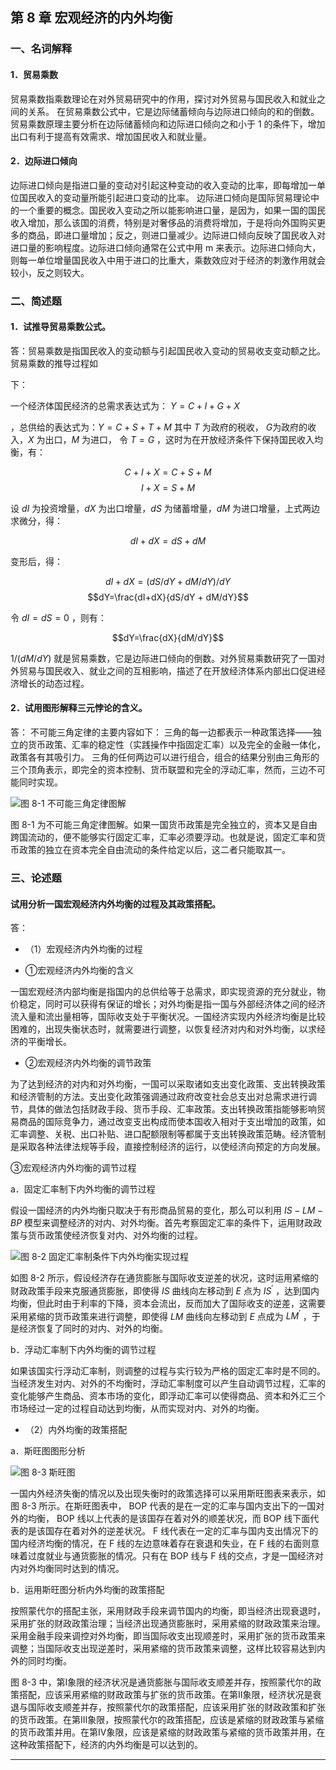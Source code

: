 ## 第 8 章 宏观经济的内外均衡

### 一、名词解释

#### 1．贸易乘数

贸易乘数指乘数理论在对外贸易研究中的作用，探讨对外贸易与国民收入和就业之间的关系。
在贸易乘数公式中，它是边际储蓄倾向与边际进口倾向的和的倒数。贸易乘数原理主要分析在边际储蓄倾向和边际进口倾向之和小于 1 的条件下，增加出口有利于提高有效需求、增加国民收入和就业量。

#### 2．边际进口倾向

边际进口倾向是指进口量的变动对引起这种变动的收入变动的比率，即每增加一单位国民收入的变动量所能引起进口变动的比率。
边际进口倾向是国际贸易理论中的一个重要的概念。国民收入变动之所以能影响进口量，是因为，如果一国的国民收入增加，那么该国的消费，特别是对奢侈品的消费将增加，于是将向外国购买更多的商品，即进口量增加；反之，则进口量减少。边际进口倾向反映了国民收入对进口量的影响程度。边际进口倾向通常在公式中用 m 来表示。边际进口倾向大，则每一单位增量国民收入中用于进口的比重大，乘数效应对于经济的刺激作用就会较小，反之则较大。

### 二、简述题

#### 1．试推导贸易乘数公式。

答：贸易乘数是指国民收入的变动额与引起国民收入变动的贸易收支变动额之比。贸易乘数的推导过程如

下：

一个经济体国民经济的总需求表达式为： $Y= C+I+G+X$

，总供给的表达式为：$Y= C+S+T+M$ 
其中 $T$ 为政府的税收， $G$为政府的收入，$X$ 为出口，$M$ 为进口，  令 $T= G$
，这时为在开放经济条件下保持国民收入均衡，有：

$$C+I+X=C+S+M$$
$$I + X = S+M$$

设 $dI$ 为投资增量，$dX$ 为出口增量，$dS$ 为储蓄增量，$dM$ 为进口增量，上式两边求微分，得：

$$dI + dX = dS + dM$$

变形后，得：

$$dI+dX=(dS/dY +dM/dY)/dY$$
$$dY=\frac{dI+dX}{dS/dY + dM/dY}$$

令 $dI=dS=0$ ，则有：

$$dY=\frac{dX}{dM/dY}$$



$1/(dM/dY)$ 就是贸易乘数，它是边际进口倾向的倒数。对外贸易乘数研究了一国对外贸易与国民收入、就业之间的互相影响，描述了在开放经济体系内部出口促进经济增长的动态过程。

#### 2．试用图形解释三元悖论的含义。

答：
不可能三角定律的主要内容如下：
三角的每一边都表示一种政策选择——独立的货币政策、汇率的稳定性（实践操作中指固定汇率）以及完全的金融一体化，政策各有其吸引力。
三角的任何两边可以进行组合，组合的结果分别由三角形的三个顶角表示，即完全的资本控制、货币联盟和完全的浮动汇率，然而，三边不可能同时实现。

![图 8-1 不可能三角定律图解](src/img/exercises/international/8-1.png)

图 8-1 为不可能三角定律图解。如果一国货币政策是完全独立的，资本又是自由跨国流动的，便不能够实行固定汇率，汇率必须要浮动。也就是说，固定汇率和货币政策的独立在资本完全自由流动的条件给定以后，这二者只能取其一。


### 三、论述题

#### 试用分析一国宏观经济内外均衡的过程及其政策搭配。

答：

- （1）宏观经济内外均衡的过程

- ①宏观经济内外均衡的含义

一国宏观经济内部均衡是指国内的总供给等于总需求，即实现资源的充分就业，物价稳定，同时可以获得有保证的增长；对外均衡是指一国与外部经济体之间的经济流入量和流出量相等，国际收支处于平衡状况。一国经济实现内外经济均衡是比较困难的，出现失衡状态时，就需要进行调整，以恢复经济对内和对外均衡，以求经济的平衡增长。

- ②宏观经济内外均衡的调节政策

为了达到经济的对内和对外均衡，一国可以采取诸如支出变化政策、支出转换政策和经济管制的方法。支出变化政策强调通过政府改变社会总支出对总需求进行调节，具体的做法包括财政手段、货币手段、汇率政策。支出转换政策指能够影响贸易商品的国际竞争力，通过改变支出构成而使本国收入相对于支出增加的政策，如汇率调整、关税、出口补贴、进口配额限制等都属于支出转换政策范畴。经济管制是采取各种法律法规等手段，直接控制经济的运行，以使经济向预定的方向发展。

③宏观经济内外均衡的调节过程

a．固定汇率制下内外均衡的调节过程

假设一国经济的内外均衡只取决于有形商品贸易的变化，那么可以利用 $IS-LM-BP$ 模型来调整经济的对内、对外均衡。首先考察固定汇率的条件下，运用财政政策与货币政策使经济恢复对内、对外均衡的过程。

![图 8-2 固定汇率制条件下内外均衡实现过程](src/img/exercises/international/8-2.png)


如图 8-2 所示，假设经济存在通货膨胀与国际收支逆差的状况，这时运用紧缩的财政政策手段来克服通货膨胀，即使得 $IS$ 曲线向左移动到 $E$ 点为 $IS^{'}$ ，达到国内均衡，但此时由于利率的下降，资本会流出，反而加大了国际收支的逆差，这需要采用紧缩的货币政策来进行调整，即使得 $LM$ 曲线向左移动到 $E$ 点成为 $LM^{'}$ ，于是经济恢复了同时的对内、对外的均衡。

b．浮动汇率制下内外均衡的调节过程

如果该国实行浮动汇率制，则调整的过程与实行较为严格的固定汇率时是不同的。当经济发生对内、对外的不均衡时，浮动汇率制度可以产生自动调节过程，汇率的变化能够产生商品、资本市场的变化，即浮动汇率可以使得商品、资本和外汇三个市场经过一定的过程自动达到均衡，从而实现对内、对外的均衡。

- （2）内外均衡的政策搭配

a．斯旺图图形分析

![图 8-3 斯旺图](src/img/exercises/international/8-3.png)

一国内外经济失衡的情况以及出现失衡时的政策选择可以采用斯旺图表来表示，如图 8-3 所示。在斯旺图表中， BOP 代表的是在一定的汇率与国内支出下的一国对外的均衡， BOP 线以上代表的是该国存在着对外的顺差状况，而 BOP 线下面代表的是该国存在着对外的逆差状况。 F 线代表在一定的汇率与国内支出情况下的国内经济均衡的情况，在 F 线的左边意味着存在衰退和失业，在 F 线的右面则意味着过度就业与通货膨胀的情况。只有在 BOP 线与 F 线的交点，才是一国经济对内对外均衡同时达到的情况。

b．运用斯旺图分析内外均衡的政策搭配

按照蒙代尔的搭配主张，采用财政手段来调节国内的均衡，即当经济出现衰退时，采用扩张的财政政策治理；当经济出现通货膨胀时，采用紧缩的财政政策来治理。采用金融手段来调控对外均衡，即当国际收支出现顺差时，采用扩张的货币政策来调整；当国际收支出现逆差时，采用紧缩的货币政策来调整，这样比较容易达到内外的同时均衡。

图 8-3 中，第Ⅰ象限的经济状况是通货膨胀与国际收支顺差并存，按照蒙代尔的政策搭配，应该采用紧缩的财政政策与扩张的货币政策。在第Ⅱ象限，经济状况是衰退与国际收支顺差并存，按照蒙代尔的政策搭配，应该采用扩张的财政政策和扩张的货币政策。在第Ⅲ象限，按照蒙代尔的政策搭配，应该是紧缩的财政政策与紧缩的货币政策并用。在第Ⅳ象限，应该是紧缩的财政政策与紧缩的货币政策并用，在这种政策搭配下，经济的内外均衡是可以达到的。

---


